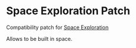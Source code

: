 #  Space Exploration Patch

Compatibility patch for [Space Exploration](https://mods.factorio.com/mod/space-exploration)

Allows [        ](                                  ) to be built in space.